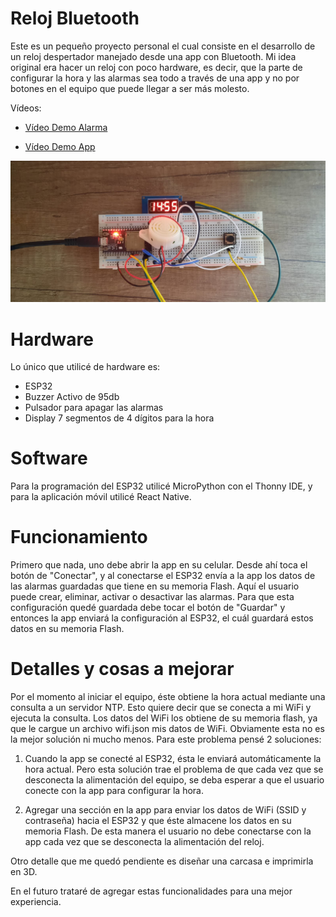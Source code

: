 # Reloj Bluetooth

Este es un pequeño proyecto personal el cual consiste en el desarrollo de un reloj despertador manejado desde una app con Bluetooth. Mi idea original era hacer un reloj con poco hardware, es decir, que la parte de configurar la hora y las alarmas sea todo a través de una app y no por botones en el equipo que puede llegar a ser más molesto.

Vídeos:

- [Vídeo Demo Alarma](https://youtube.com/shorts/D2IpWZCjyh8?feature=share)

- [Vídeo Demo App](https://youtube.com/shorts/UrRRpMmkkAI?feature=share)

![](https://github.com/lucasigna/reloj-bluetooth/blob/main/media/banner.jpg)

# Hardware

Lo único que utilicé de hardware es:

- ESP32
- Buzzer Activo de 95db
- Pulsador para apagar las alarmas
- Display 7 segmentos de 4 dígitos para la hora

# Software

Para la programación del ESP32 utilicé MicroPython con el Thonny IDE, y para la aplicación móvil utilicé React Native.

# Funcionamiento

Primero que nada, uno debe abrir la app en su celular. Desde ahí toca el botón de "Conectar", y al conectarse el ESP32 envía a la app los datos de las alarmas guardadas que tiene en su memoria Flash. Aquí el usuario puede crear, eliminar, activar o desactivar las alarmas. Para que esta configuración quedé guardada debe tocar el botón de "Guardar" y entonces la app enviará la configuración al ESP32, el cuál guardará estos datos en su memoria Flash.

# Detalles y cosas a mejorar

Por el momento al iniciar el equipo, éste obtiene la hora actual mediante una consulta a un servidor NTP. Esto quiere decir que se conecta a mi WiFi y ejecuta la consulta. Los datos del WiFi los obtiene de su memoria flash, ya que le cargue un archivo wifi.json mis datos de WiFi. Obviamente esta no es la mejor solución ni mucho menos. Para este problema pensé 2 soluciones:

1. Cuando la app se conecté al ESP32, ésta le enviará automáticamente la hora actual. Pero esta solución trae el problema de que cada vez que se desconecta la alimentación del equipo, se deba esperar a que el usuario conecte con la app para configurar la hora.

2. Agregar una sección en la app para enviar los datos de WiFi (SSID y contraseña) hacia el ESP32 y que éste almacene los datos en su memoria Flash. De esta manera el usuario no debe conectarse con la app cada vez que se desconecta la alimentación del reloj.

Otro detalle que me quedó pendiente es diseñar una carcasa e imprimirla en 3D.

En el futuro trataré de agregar estas funcionalidades para una mejor experiencia.